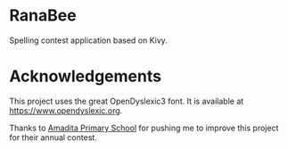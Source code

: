 # RanaBee
Spelling contest application based on Kivy.

# Acknowledgements

This project uses the great OpenDyslexic3 font. It is available at https://www.opendyslexic.org.

Thanks to [Amadita Primary School](http://www.amadita.ed.cr/) for pushing me to improve this project for their annual contest.
